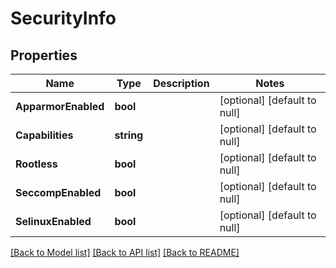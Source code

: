 # SecurityInfo

## Properties
Name | Type | Description | Notes
------------ | ------------- | ------------- | -------------
**ApparmorEnabled** | **bool** |  | [optional] [default to null]
**Capabilities** | **string** |  | [optional] [default to null]
**Rootless** | **bool** |  | [optional] [default to null]
**SeccompEnabled** | **bool** |  | [optional] [default to null]
**SelinuxEnabled** | **bool** |  | [optional] [default to null]

[[Back to Model list]](../README.md#documentation-for-models) [[Back to API list]](../README.md#documentation-for-api-endpoints) [[Back to README]](../README.md)

